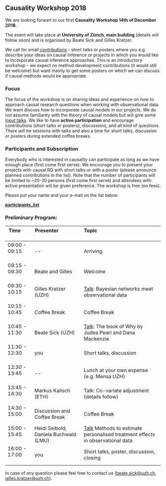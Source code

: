
## Causality Workshop 2018 

We are looking forwart to our first **Causality Workshop 14th of December 2018.** 

The event will take place at **University of Zürich, main building** (details will follow soon) and is organised by Beate Sick and Gilles Kratzer.

We call for small <a href="https://docs.google.com/spreadsheets/d/152oGwHph-zKIKvuVZOR4Ws36xfrmyrhaU6WT8BvJNNM/edit?usp=sharing">contributions</a> - short talks or posters where you e.g. describe your ideas on causal inference or projects in which you would like to incorporate causal inference approaches. This is an introductory workshop - we expect no method development contributions (it would still be welcome) but want mainly to get some posters on which we can discuss if causal methods would be appropriate.

### Focus

The focus of the workshop is on sharing ideas and experience on how to approach causal research questions when working with observational data. We want discuss how to incorporate causal models in our projects. We do not assume familiarity with the theory of causal models but will give some [input talks](talks.md). We like to have **active participation** and encourage contributions (short talks or posters), discussions, and all kind of questions. There will be sessions with talks and also a time for short talks, discussion or posters during extended coffee breaks. 

### Participants and Subscription
Everybody who is interested in causality can participate as long as we have enough place (first come first serve). We encourage you to present your projects with causal RQ with short talks or with a poster (please announce planned contributions in the list). Note that the number of participants will be limited to ~20-30 persons (first come first serve) and attendees with active presentation will be given preference.  The workshop is free (no fees). 

Please put your  name and your e-mail on the list below:

  <a href="https://docs.google.com/spreadsheets/d/152oGwHph-zKIKvuVZOR4Ws36xfrmyrhaU6WT8BvJNNM/edit?usp=sharing">**participants_list**</a>

### Preliminary Program: 

Time &nbsp; &nbsp; &nbsp; &nbsp; &nbsp; &nbsp; &nbsp; &nbsp; &nbsp; &nbsp; &nbsp; | Presenter &nbsp; &nbsp; &nbsp; &nbsp; &nbsp;&nbsp; &nbsp; &nbsp; &nbsp; &nbsp; &nbsp; &nbsp; &nbsp; &nbsp; &nbsp; &nbsp;&nbsp; &nbsp; &nbsp; &nbsp; &nbsp; &nbsp; | Topic &nbsp; &nbsp; &nbsp; &nbsp; &nbsp; &nbsp; &nbsp; &nbsp; &nbsp; &nbsp; &nbsp;&nbsp; &nbsp; &nbsp; &nbsp; &nbsp; &nbsp; &nbsp; &nbsp; &nbsp; &nbsp; &nbsp;&nbsp; &nbsp; &nbsp; &nbsp; &nbsp; &nbsp; &nbsp; &nbsp; &nbsp; &nbsp; &nbsp; &nbsp; &nbsp; &nbsp; &nbsp; &nbsp; &nbsp; &nbsp; &nbsp; &nbsp; &nbsp; &nbsp; &nbsp; &nbsp;
---|---|---
09:00 - 09:15 <br><br/> | --        | Arriving
09:15 - 09:30 <br><br/> | Beate and Gilles | Welcome 
09:30 - 10:15 <br><br/> | Gilles Kratzer (UZH) | [Talk](talks.md): Bayesian networks meet observational data 
10:15 - 10:45 <br><br/> | Coffee Break | Coffee Break
10:45 - 11:30 <br><br/> | Beate Sick (UZH) | [Talk](talks.md): The book of Why by Judea Pearl and Dana Mackenzie 
11:30 - 12:30 <br><br/> | you | Short talks, discussion
12:30 - 13:45 <br><br/> | -- | Lunch at your own expense (e.g. Mensa UZH)
13:45 - 14:30 <br><br/> | Markus Kalisch (ETH) | Talk: Co-variate adjustment (details follow)
14:30 - 15:00 <br><br/> | Discussion and Coffee Break | Coffee Break
15:00 - 15:45 <br><br/>  | Heidi Seibold, Daniela Buchwald (LMU) | [Talk](talks.md) Methods to estimate personalised treatment effects in observational data
16:00 - 17:00 <br><br/> | you | Short talks, poster, discussion, closing



In case of any question please feel free to contact us (beate.sick@uzh.ch, gilles.kratzer@uzh.ch).
